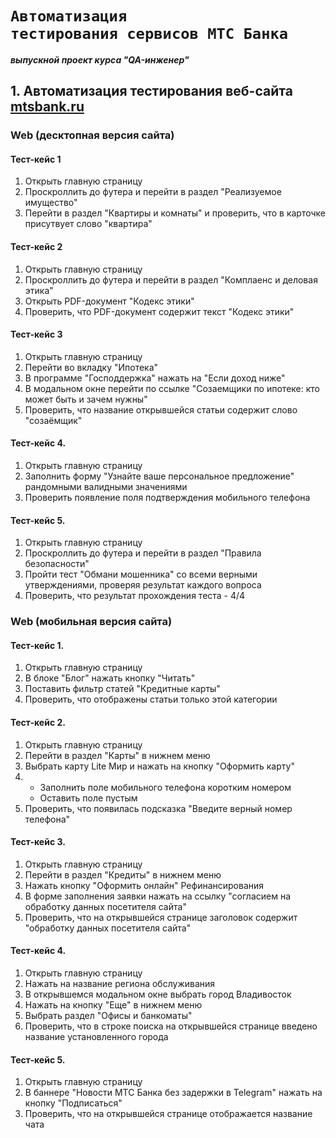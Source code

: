 # <code>Автоматизация тестирования сервисов МТС Банка</code>
***выпускной проект курса "QA-инженер"***
## 1. Автоматизация тестирования веб-сайта [mtsbank.ru](https://www.mtsbank.ru)
### Web (десктопная версия сайта)
#### Тест-кейс 1
1. Открыть главную страницу 
2. Проскроллить до футера и перейти в раздел "Реализуемое имущество"
3. Перейти в раздел "Квартиры и комнаты" и проверить, что в карточке присутвует слово "квартира"

#### Тест-кейс 2
1. Открыть главную страницу
2. Проскроллить до футера и перейти в раздел "Комплаенс и деловая этика"
3. Открыть PDF-документ "Кодекс этики"
4. Проверить, что PDF-документ содержит текст "Кодекс этики"

#### Тест-кейс 3
1. Открыть главную страницу
2. Перейти во вкладку "Ипотека"
3. В программе "Господдержка" нажать на "Если доход ниже"
4. В модальном окне перейти по ссылке "Созаемщики по ипотеке: кто может быть и зачем нужны"
5. Проверить, что название открывшейся статьи содержит слово "созаёмщик"

#### Тест-кейс 4.
1. Открыть главную страницу
2. Заполнить форму "Узнайте ваше персональное предложение" рандомными валидными значениями
3. Проверить появление поля подтверждения мобильного телефона

#### Тест-кейс 5.
1. Открыть главную страницу
2. Проскроллить до футера и перейти в раздел "Правила безопасности"
3. Пройти тест "Обмани мошенника" со всеми верными утверждениями, проверяя результат каждого вопроса
4. Проверить, что результат прохождения теста - 4/4


### Web (мобильная версия сайта)

#### Тест-кейс 1.
1. Открыть главную страницу
2. В блоке "Блог" нажать кнопку "Читать"
3. Поставить фильтр статей "Кредитные карты"
4. Проверить, что отображены статьи только этой категории

#### Тест-кейс 2.
1. Открыть главную страницу 
2. Перейти в раздел "Карты" в нижнем меню 
3. Выбрать карту Lite Мир и нажать на кнопку "Оформить карту"
4. - Заполнить поле мобильного телефона коротким номером 
   - Оставить поле пустым
5. Проверить, что появилась подсказка "Введите верный номер телефона"

#### Тест-кейс 3.
1. Открыть главную страницу
2. Перейти в раздел "Кредиты" в нижнем меню
3. Нажать кнопку "Оформить онлайн" Рефинансирования
4. В форме заполнения заявки нажать на ссылку "согласием на обработку данных посетителя сайта"
5. Проверить, что на открывшейся странице заголовок содержит "обработку данных посетителя сайта"

#### Тест-кейс 4.
1. Открыть главную страницу
2. Нажать на название региона обслуживания
3. В открывшемся модальном окне выбрать город Владивосток
4. Нажать на кнопку "Еще" в нижнем меню
5. Выбрать раздел "Офисы и банкоматы"
6. Проверить, что в строке поиска на открывшейся странице введено название установленного города

#### Тест-кейс 5.
1. Открыть главную страницу
2. В баннере "Новости МТС Банка без задержки в Telegram" нажать на кнопку "Подписаться"
3. Проверить, что на открывшейся странице отображается название чата

